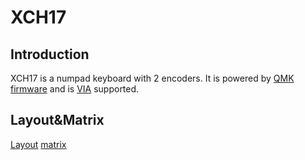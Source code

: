 # XCH17

## Introduction
XCH17 is a numpad keyboard with 2 encoders. It is powered by [QMK firmware](https://github.com/qmk/qmk_firmware) and is [VIA](https://caniusevia.com/) supported.

## Layout&Matrix
[Layout]()
[matrix]()
